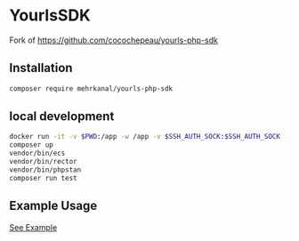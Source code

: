 # YourlsSDK

Fork of https://github.com/cocochepeau/yourls-php-sdk

## Installation

```bash
composer require mehrkanal/yourls-php-sdk
```

## local development

```bash
docker run -it -v $PWD:/app -w /app -v $SSH_AUTH_SOCK:$SSH_AUTH_SOCK  -e SSH_AUTH_SOCK=$SSH_AUTH_SOCK -e SSH_AGENT_PID=$SSH_AGENT_PID --add-host=host.docker.internal:host-gateway composer:2.1 bash
composer up
vendor/bin/ecs
vendor/bin/rector
vendor/bin/phpstan
composer run test
````

## Example Usage

[See Example](example.php)
